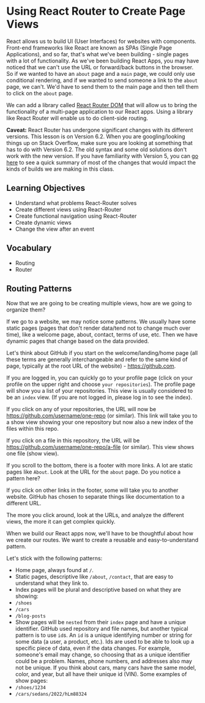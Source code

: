 # Using React Router to Create Page Views

React allows us to build UI (User Interfaces) for websites with components. Front-end frameworks like React are known as SPAs (Single Page Applications), and so far, that's what we've been building - single pages with a lot of functionality. As we've been building React Apps, you may have noticed that we can't use the URL or forward/back buttons in the browser. So if we wanted to have an `about` page and a `main` page, we could only use conditional rendering, and if we wanted to send someone a link to the `about` page, we can't. We'd have to send them to the main page and then tell them to click on the `about` page.

We can add a library called [React Router DOM](https://reactrouter.com/docs/en/v6) that will allow us to bring the functionality of a multi-page application to our React apps. Using a library like React Router will enable us to do client-side routing.

**Caveat:** React Router has undergone significant changes with its different versions. This lesson is on Version 6.2. When you are googling/looking things up on Stack Overflow, make sure you are looking at something that has to do with Version 6.2. The old syntax and some old solutions don't work with the new version. If you have familiarity with Version 5, you can [go here](https://github.com/joinpursuit/react-router-v5-to-v6) to see a quick summary of most of the changes that would impact the kinds of builds we are making in this class.

## Learning Objectives

- Understand what problems React-Router solves
- Create different views using React-Router
- Create functional navigation using React-Router
- Create dynamic views
- Change the view after an event

## Vocabulary

- Routing
- Router

## Routing Patterns

Now that we are going to be creating multiple views, how are we going to organize them?

If we go to a website, we may notice some patterns. We usually have some static pages (pages that don't render data/tend not to change much over time), like a welcome page, about, contact, terms of use, etc. Then we have dynamic pages that change based on the data provided.

Let's think about GitHub if you start on the welcome/landing/home page (all these terms are generally interchangeable and refer to the same kind of page, typically at the root URL of the website) - https://github.com.

If you are logged in, you can quickly go to your profile page (click on your profile on the upper right and choose `your repositories`). The profile page will show you a list of your repositories. This view is usually considered to be an `index` view. (If you are not logged in, please log in to see the index).

If you click on any of your repositories, the URL will now be https://github.com/username/one-repo (or similar). This link will take you to a show view showing your one repository but now also a new index of the files within this repo.

If you click on a file in this repository, the URL will be https://github.com/username/one-repo/a-file (or similar). This view shows one file (show view).

If you scroll to the bottom, there is a footer with more links. A lot are static pages like `About`. Look at the URL for the `about` page. Do you notice a pattern here?

If you click on other links in the footer, some will take you to another website. GitHub has chosen to separate things like documentation to a different URL.

The more you click around, look at the URLs, and analyze the different views, the more it can get complex quickly.

When we build our React apps now, we'll have to be thoughtful about how we create our routes. We want to create a reusable and easy-to-understand pattern.

Let's stick with the following patterns:

- Home page, always found at `/`.
- Static pages, descriptive like `/about`, `/contact`, that are easy to understand what they link to.
- Index pages will be plural and descriptive based on what they are showing:
- `/shoes`
- `/cars`
- `/blog-posts`
- Show pages will be `nested` from their `index` page and have a unique identifier. GitHub used repository and file names, but another typical pattern is to use `id`s. An `id` is a unique identifying number or string for some data (a user, a product, etc.). Ids are used to be able to look up a specific piece of data, even if the data changes. For example, someone's email may change, so choosing that as a unique identifier could be a problem. Names, phone numbers, and addresses also may not be unique. If you think about cars, many cars have the same model, color, and year, but all have their unique id (VIN). Some examples of show pages:
- `/shoes/1234`
- `/cars/sedans/2022/hLm88324`
